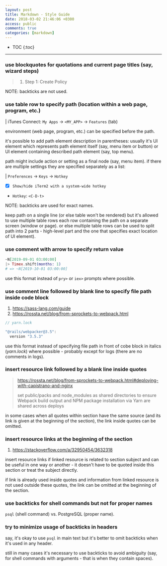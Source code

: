 ```yaml
---
layout: post
title: Markdown - Style Guide
date: 2018-03-02 21:46:06 +0300
access: public
comments: true
categories: [markdown]
---
```


<!-- more -->

* TOC
{:toc}
<hr>

### use blockquotes for quotations and current page titles (say, wizard steps)

> 1) Step 1: Create Policy

NOTE: backticks are not used.

### use table row to specify path (location within a web page, program, etc.)

| iTunes Connect: `My Apps` → `<MY_APP>` → `Features` (tab)

environment (web page, program, etc.) can be specified before the path.

it's possible to add path element description in parentheses: usually it's UI
element which represents path element itself (say, menu item or button) or UI
element containing described path element (say, top menu).

path might include action or setting as a final node (say, menu item). if there
are multiple settings they are specified separately as a list:

| `Preferences` → `Keys` → `Hotkey`

- [x] `Show/hide iTerm2 with a system-wide hotkey`
- `Hotkey`: `<C-D-t>`

NOTE: backticks are used for exact names.

keep path on a single line (or else table won't be rendered) but it's allowed
to use multiple table rows each row containing the path on a separate screen
(window or page). or else multiple table rows can be used to split path into 2
parts - high-level part and the one that specifies exact location of UI element).

### use comment with arrow to specify return value

```elixir
~N[2019-09-01 03:00:00]
|> Timex.shift(months: 1)
# => ~N[2019-10-01 03:00:00]
```

use this format instead of `pry>` or `iex>` prompts where possible.

### use comment line followed by blank line to specify file path inside code block

1. <https://sass-lang.com/guide>
2. <https://rossta.net/blog/from-sprockets-to-webpack.html>

```javascript
// yarn.lock

"@rails/webpacker@3.5":
  version "3.5.3"
```

use this format instead of specifying file path in front of cobe block in
italics (_yarn.lock_) where possible - probably except for logs (there are
no comments in logs).

### insert resource link followed by a blank line inside quotes

> <https://rossta.net/blog/from-sprockets-to-webpack.html#deploying-with-capistrano-and-nginx>
>
> set public/packs and node_modules as shared directories to ensure Webpack
> build output and NPM package installation via Yarn are shared across deploys

in some cases when all quotes within section have the same source (and its
link is given at the beginning of the section), the link inside quotes can
be omitted.

### insert resource links at the beginning of the section

1. <https://stackoverflow.com/a/32950454/3632318>

insert resource links if linked resource is related to section subject and
can be useful in one way or another - it doesn't have to be quoted inside
this section or treat the subject directly.

if link is already used inside quotes and information from linked resource
is not used outside these quotes, the link can be omitted at the beginning
of the section.

### use backticks for shell commands but not for proper names

`psql` (shell command) vs. PostgreSQL (proper name).

### try to minimize usage of backticks in headers

say, it's okay to use `psql` in main text but it's better to omit backticks
when it's used in any header.

still in many cases it's necessary to use backticks to avoid ambiguity (say,
for shell commands with arguments - that is when they contain spaces).

